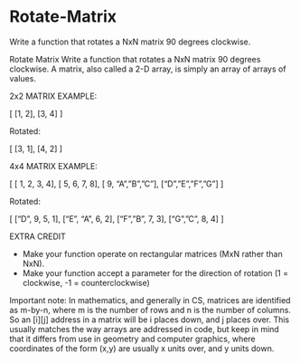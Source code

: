 # Rotate-Matrix
Write a function that rotates a NxN matrix 90 degrees clockwise.

Rotate Matrix
Write a function that rotates a NxN matrix 90 degrees clockwise.
A matrix, also called a 2-D array, is simply an array of arrays of values.

2x2 MATRIX EXAMPLE:

[ [1, 2],
[3, 4] ]

Rotated:

[ [3, 1],
[4, 2] ]

4x4 MATRIX EXAMPLE:

[ [ 1, 2, 3, 4],
[ 5, 6, 7, 8],
[ 9, “A”,”B”,”C”],
[“D”,”E”,”F”,”G”] ]

Rotated:

[ [“D”, 9, 5, 1],
[“E”, “A”, 6, 2],
[“F”,”B”, 7, 3],
[“G”,”C”, 8, 4] ]

EXTRA CREDIT
- Make your function operate on rectangular matrices (MxN rather than NxN).
- Make your function accept a parameter for the direction of rotation (1 = clockwise, -1 = counterclockwise)

Important note:
In mathematics, and generally in CS, matrices are identified as m-by-n, where m is the number of rows and n is the number of columns. So an [i][j] address in a matrix will be i places down, and j places over. This usually matches the way arrays are addressed in code, but keep in mind that it differs from use in geometry and computer graphics, where coordinates of the form (x,y) are usually x units over, and y units down.
